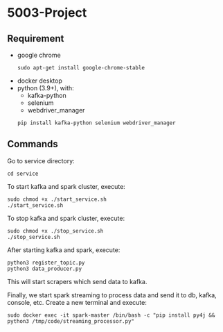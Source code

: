 # 5003-Project

## Requirement
- google chrome
  ```
  sudo apt-get install google-chrome-stable 
  ```
- docker desktop
- python (3.9+), with:
    - kafka-python
    - selenium
    - webdriver_manager
    ```
    pip install kafka-python selenium webdriver_manager
    ```

## Commands
Go to service directory:
```
cd service
```

To start kafka and spark cluster, execute:
```
sudo chmod +x ./start_service.sh
./start_service.sh
```

To stop kafka and spark cluster, execute:
```
sudo chmod +x ./stop_service.sh
./stop_service.sh
```

After starting kafka and spark, execute:
```
python3 register_topic.py
python3 data_producer.py
```
This will start scrapers which send data to kafka.

Finally, we start spark streaming to process data and send it to db, kafka, console, etc. Create a new terminal and execute:
```
sudo docker exec -it spark-master /bin/bash -c "pip install py4j && python3 /tmp/code/streaming_processor.py"
```
